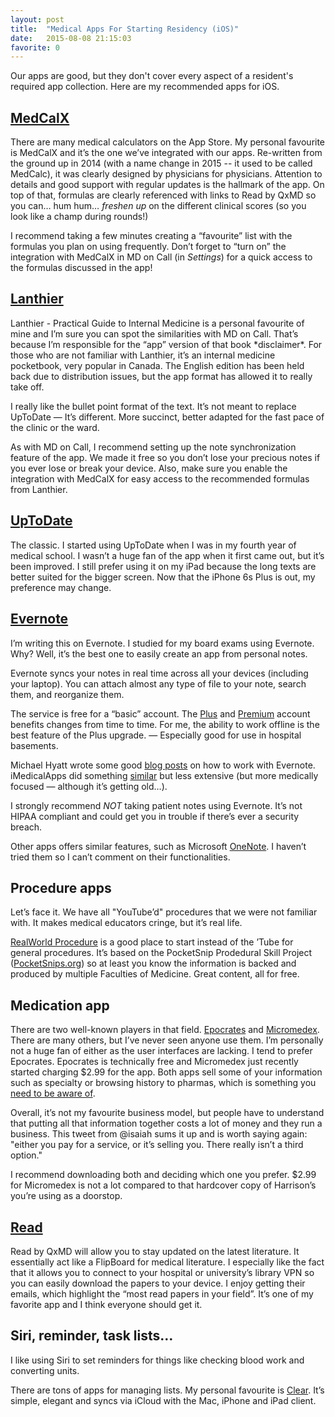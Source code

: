 ```yaml
---
layout: post
title:  "Medical Apps For Starting Residency (iOS)"
date:   2015-08-08 21:15:03
favorite: 0
---
```



Our apps are good, but they don't cover every aspect of a resident's required app collection. Here are my recommended apps for iOS.

<!--more-->

## [MedCalX](https://itunes.apple.com/ca/app/medcalx-professional-medical/id1041464932?mt=8)

There are many medical calculators on the App Store. My personal favourite is MedCalX and it’s the one we’ve integrated with our apps. Re-written from the ground up in 2014 (with a name change in 2015 -- it used to be called MedCalc), it was clearly designed by physicians for physicians. Attention to details and good support with regular updates is the hallmark of the app. On top of that, formulas are clearly referenced with links to Read by QxMD so you can… hum hum… *freshen up* on the different clinical scores (so you look like a champ during rounds!)

I recommend taking a few minutes creating a “favourite” list with the formulas you plan on using frequently. Don’t forget to “turn on” the integration with MedCalX in MD on Call (in *Settings*) for a quick access to the formulas discussed in the app!

## [Lanthier](https://itunes.apple.com/ca/app/lanthier-practical-guide-to/id701664895?mt=8)

Lanthier - Practical Guide to Internal Medicine is a personal favourite of mine and I’m sure you can spot the similarities with MD on Call. That’s because I’m responsible for the “app” version of that book \*disclaimer\*. For those who are not familiar with Lanthier, it’s an internal medicine pocketbook, very popular in Canada. The English edition has been held back due to distribution issues, but the app format has allowed it to really take off.

I really like the bullet point format of the text. It’s not meant to replace UpToDate — It’s different. More succinct, better adapted for the fast pace of the clinic or the ward.

As with MD on Call, I recommend setting up the note synchronization feature of the app. We made it free so you don’t lose your precious notes if you ever lose or break your device. Also, make sure you enable the integration with MedCalX for easy access to the recommended formulas from Lanthier.

## [UpToDate](https://itunes.apple.com/ca/app/uptodate/id334265345?mt=8)

The classic. I started using UpToDate when I was in my fourth year of medical school. I wasn’t a huge fan of the app when it first came out, but it’s been improved. I still prefer using it on my iPad because the long texts are better suited for the bigger screen. Now that the iPhone 6s Plus is out, my preference may change.

## [Evernote](https://itunes.apple.com/ca/app/evernote/id281796108?mt=8)

I’m writing this on Evernote. I studied for my board exams using Evernote. Why? Well, it’s the best one to easily create an app from personal notes.

Evernote syncs your notes in real time across all your devices (including your laptop). You can attach almost any type of file to your note, search them, and reorganize them.

The service is free for a “basic” account. The [Plus](https://evernote.com/upgrade/?tier=premium) and [Premium](https://evernote.com/upgrade/?tier=premium) account benefits changes from time to time. For me, the ability to work offline is the best feature of the Plus upgrade. — Especially good for use in hospital basements.

Michael Hyatt wrote some good [blog posts](http://michaelhyatt.com/how-to-organize-evernote-for-maximum-efficiency.html) on how to work with Evernote. iMedicalApps did something [similar](http://www.imedicalapps.com/2012/06/medical-professionals-evernote-app-productivity-learning-mobile/) but less extensive (but more medically focused — although it’s getting old…).

I strongly recommend *NOT* taking patient notes using Evernote. It’s not HIPAA compliant and could get you in trouble if there’s ever a security breach.

Other apps offers similar features, such as Microsoft [OneNote](https://www.onenote.com/). I haven’t tried them so I can’t comment on their functionalities.

## Procedure apps

Let’s face it. We have all "YouTube’d" procedures that we were not familiar with. It makes medical educators cringe, but it’s real life.

[RealWorld Procedure](https://itunes.apple.com/ca/app/realworld-procedures/id599417830?mt=8%20is) is a good place to start instead of the ’Tube for general procedures. It’s based on the PocketSnip Prodedural Skill Project ([PocketSnips.org](http://pocketsnips.org)) so at least you know the information is backed and produced by multiple Faculties of Medicine. Great content, all for free.

## Medication app

There are two well-known players in that field. [Epocrates](https://itunes.apple.com/ca/app/epocrates/id281935788?mt=8) and [Micromedex](https://itunes.apple.com/ca/app/micromedex-drug-reference/id819627009?mt=8). There are many others, but I’ve never seen anyone use them. I’m personally not a huge fan of either as the user interfaces are lacking. I tend to prefer Epocrates. Epocrates is technically free and Micromedex just recently started charging $2.99 for the app. Both apps sell some of your information such as specialty or browsing history to pharmas, which is something you [need to be aware of](http://www.imedicalapps.com/2011/06/hidden-costs-favorite-free-medical-apps-part-1/).

Overall, it’s not my favourite business model, but people have to understand that putting all that information together costs a lot of money and they run a business. This tweet from @isaiah sums it up and is worth saying again: "either you pay for a service, or it’s selling you. There really isn’t a third option."

I recommend downloading both and deciding which one you prefer. $2.99 for Micromedex is not a lot compared to that hardcover copy of Harrison’s you’re using as a doorstop.

## [Read](https://itunes.apple.com/ca/app/read-personalized-medical/id574041839?mt=8)

Read by QxMD will allow you to stay updated on the latest literature. It essentially act like a FlipBoard for medical literature. I especially like the fact that it allows you to connect to your hospital or university’s library VPN so you can easily download the papers to your device. I enjoy getting their emails, which highlight the “most read papers in your field”. It’s one of my favorite app and I think everyone should get it.

## Siri, reminder, task lists…

I like using Siri to set reminders for things like checking blood work and converting units.

There are tons of apps for managing lists. My personal favourite is [Clear](https://itunes.apple.com/ca/app/clear-tasks-reminders-to-do/id493136154?mt=8). It’s simple, elegant and syncs via iCloud with the Mac, iPhone and iPad client.
